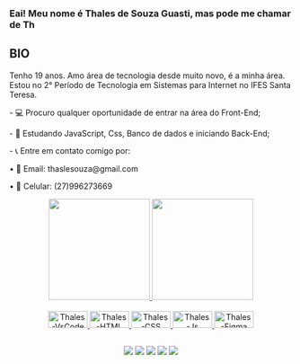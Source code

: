 ### Eai! Meu nome é Thales de Souza Guasti, mas pode me chamar de Th
  
  ## BIO

  <div>
  <p>Tenho 19 anos. Amo área de tecnologia desde muito novo, é a minha área. Estou no 2° Período de Tecnologia em Sistemas para Internet no IFES Santa Teresa.</p>
  <p>- 💻 Procuro qualquer oportunidade de entrar na área do Front-End;</p>
  <p>- 📍 Estudando JavaScript, Css, Banco de dados e iniciando Back-End;</p>
  <p>- 📞 Entre em contato comigo por:</p>
    <p>• 📧 Email: thaslesouza@gmail.com</p>
    <p>• 📱 Celular: (27)996273669</p>
  </div>
  <div align="center">
  <a href="https://github.com/tthtails">
  <img height="180em" src="https://github-readme-stats.vercel.app/api?username=tthtails&show_icons=true&theme=dark&include_all_commits=true&count_private=true"/>
  <img height="180em" src="https://github-readme-stats.vercel.app/api/top-langs/?username=tthtails&layout=compact&langs_count=7&theme=dark"/>
</div>
  
<div align="center"><br>
  <img alt="Thales-VsCode" height="30" width="70" src="https://cdn.jsdelivr.net/gh/devicons/devicon/icons/vscode/vscode-original.svg">
  <img alt="Thales-HTML" height="30" width="70" src="https://img.shields.io/badge/HTML5-E34F26?style=for-the-badge&logo=html5&logoColor=white">
  <img alt="Thales-CSS" height="30" width="70" src="https://img.shields.io/badge/CSS3-1572B6?style=for-the-badge&logo=css3&logoColor=white">
  <img alt="Thales-Js" height="30" width="70" src="https://img.shields.io/badge/JavaScript-323330?style=for-the-badge&logo=javascript&logoColor=F7DF1E">
  <img alt="Thales-Figma" height="30" width="70" src="https://img.shields.io/badge/Figma-F24E1E?style=for-the-badge&logo=figma&logoColor=white">  
</div>
 
 ##
 
 <div align="center"> 
  <a href="https://www.instagram.com/th.guasti/" target="_blank"><img src="https://img.shields.io/badge/-Instagram-%23E4405F?style=for-the-badge&logo=instagram&logoColor=white" target="_blank"></a>
 	<a href="https://www.twitch.tv/tthatails" target="_blank"><img src="https://img.shields.io/badge/Twitch-9146FF?style=for-the-badge&logo=twitch&logoColor=white" target="_blank"></a>
  <a href = "mailto:thaslesouza@gmail.com"><img src="https://img.shields.io/badge/-Gmail-%23333?style=for-the-badge&logo=gmail&logoColor=white" target="_blank"></a>
  <a href="https://www.linkedin.com/in/thales-de-souza-guasti-449965227/" target="_blank"><img src="https://img.shields.io/badge/-LinkedIn-%230077B5?style=for-the-badge&logo=linkedin&logoColor=white" target="_blank"></a> 
   <a href="https://wa.me/+5527996273669" target="_blank"><img src="https://img.shields.io/badge/WhatsApp-25D366?style=for-the-badge&logo=whatsapp&logoColor=white" target="_blank"></a> 
</div>

